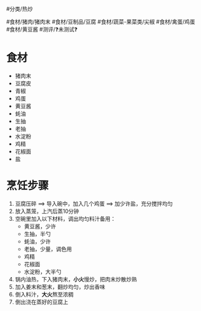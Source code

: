 #分类/热炒 
 
#食材/猪肉/猪肉末 #食材/豆制品/豆腐 #食材/蔬菜-果菜类/尖椒 #食材/禽蛋/鸡蛋 #食材/黄豆酱 
#测评/❓未测试❓

# 食材
- 猪肉末
- 豆腐皮
- 青椒
- 鸡蛋
- 黄豆酱
- 蚝油
- 生抽
- 老抽
- 水淀粉
- 鸡精
- 花椒面
- 盐

# 烹饪步骤
1. 豆腐压碎 ==> 导入碗中，加入几个鸡蛋 ==> 加少许盐，充分搅拌均匀
2. 放入蒸笼，上汽后蒸10分钟
3. 空碗里加入以下材料，调出均匀料汁备用：
   - 黄豆酱，少许
   - 生抽，半勺
   - 蚝油，少许
   - 老抽，少量，调色用
   - 鸡精
   - 花椒面
   - 水淀粉，大半勺
4. 锅内油热，下入猪肉末，**小火**慢炒，把肉末炒散炒熟 
5. 加入姜末和葱末，翻炒均匀，炒出香味
6. 倒入料汁，**大火**熬至浓稠
7. 倒出浇在蒸好的豆腐上